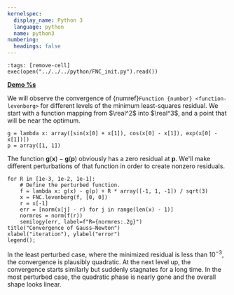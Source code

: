 ```yaml
---
kernelspec:
  display_name: Python 3
  language: python
  name: python3
numbering:
  headings: false
---
```

```{code-cell}
:tags: [remove-cell]
exec(open("../../../python/FNC_init.py").read())
```
[**Demo %s**](#demo-nlsq-converge)

We will observe the convergence of {numref}`Function {number} <function-levenberg>` for different levels of the minimum least-squares residual. We start with a function mapping from $\real^2$ into $\real^3$, and a point that will be near the optimum.

```{code-cell}
g = lambda x: array([sin(x[0] + x[1]), cos(x[0] - x[1]), exp(x[0] - x[1])])
p = array([1, 1])
```

The function $\mathbf{g}(\mathbf{x}) - \mathbf{g}(\mathbf{p})$ obviously has a zero residual at $\mathbf{p}$. We'll make different perturbations of that function in order to create nonzero residuals.

```{code-cell}
for R in [1e-3, 1e-2, 1e-1]:
    # Define the perturbed function.
    f = lambda x: g(x) - g(p) + R * array([-1, 1, -1]) / sqrt(3)
    x = FNC.levenberg(f, [0, 0])
    r = x[-1]
    err = [norm(x[j] - r) for j in range(len(x) - 1)]
    normres = norm(f(r))
    semilogy(err, label=f"R={normres:.2g}")
title("Convergence of Gauss–Newton")
xlabel("iteration"), ylabel("error")
legend();
```

In the least perturbed case, where the minimized residual is less than $10^{-3}$, the convergence is plausibly quadratic. At the next level up, the convergence starts similarly but suddenly stagnates for a long time. In the most perturbed case, the quadratic phase is nearly gone and the overall shape looks linear.
